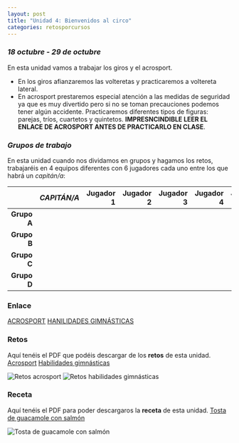 ```yaml
---
layout: post
title: "Unidad 4: Bienvenidos al circo"
categories: retosporcursos
---
```


### *18 octubre - 29 de octubre*

En esta unidad vamos a trabajar los giros y el acrosport. 

* En los giros afianzaremos las volteretas y practicaremos a voltereta lateral.
* En acrosport prestaremos especial atención a las medidas de seguridad ya que es muy divertido pero si no se toman precauciones podemos tener algún accidente. Practicaremos diferentes tipos de figuras: parejas, tríos, cuartetos y quintetos. **IMPRESNCINDIBLE LEER EL ENLACE DE ACROSPORT ANTES DE PRACTICARLO EN CLASE**.

### *Grupos de trabajo*

En esta unidad cuando nos dividamos en grupos y hagamos los retos, trabajaréis en 4 equipos diferentes con 6 jugadores cada uno entre los que habrá un *capitán/a*:

|      |*CAPITÁN/A*|Jugador 1|Jugador 2|Jugador 3|Jugador 4|Jugador 5|
|-----:|-----:|-----:|-----:|-----:|----:|----:|
|**Grupo A**|      |      |      |      |     |
|**Grupo B**|      |      |      |      |     |
|**Grupo C**|      |      |      |      |     |
|**Grupo D**|      |      |      |      |     |


### **Enlace** 
[ACROSPORT](https://danieledufis.github.io/acrosport/acrosport)
[HANILIDADES GIMNÁSTICAS](https://danieledufis.github.io/habilidadesgimnasticas/habilidadesgimnasticas)
           
### **Retos** 

Aquí tenéis el PDF que podéis descargar de los **retos** de esta unidad.
[Acrosport](https://danieledufis.github.io/pdfs/Acrosport-retos-4.pdf)
[Habilidades gimnásticas](https://danieledufis.github.io/pdfs/Habilidades-gimn%C3%A1sticas-retos.pdf)

![Retos acrosport](https://danieledufis.github.io/images_text/Acrosport-retos-4_page-0001.jpg)
![Retos habilidades gimnásticas](https://danieledufis.github.io/images_text/Habilidades-gimn%C3%A1sticas-retos_page-0001.jpg)
          
### **Receta** 

Aquí tenéis el PDF para poder descargaros la **receta** de esta unidad.
[Tosta de guacamole con salmón](https://danieledufis.github.io/pdfs/Receta-Tostas%20de%20Guacamole%20de%20Salm%C3%B3n.pdf)

![Tosta de guacamole con salmón](https://danieledufis.github.io/images_text/Receta-Tostas%20de%20Guacamole%20de%20Salm%C3%B3n_page-0001.jpg)

[Acrosport]:../../pdfs/Acrosport-retos-4.pdf
[Habilidades gimnásticas]:../../pdfs/Habilidades-gimn%C3%A1sticas-retos.pdf
[Tosta de guacamole con salmón]:../../pdfs/Receta-Tostas%20de%20Guacamole%20de%20Salm%C3%B3n.pdf
